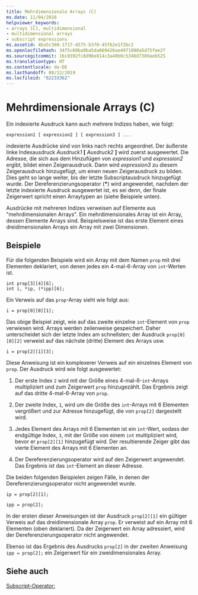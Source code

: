 ```yaml
---
title: Mehrdimensionale Arrays (C)
ms.date: 11/04/2016
helpviewer_keywords:
- arrays [C], multidimensional
- multidimensional arrays
- subscript expressions
ms.assetid: 4ba5c360-1f17-4575-b370-45f62e1f2bc2
ms.openlocfilehash: 34f5c60ba9ba5da869426ae4971808a5d75fee2f
ms.sourcegitcommit: 16c0392fc8d96e814c3a40b0c5346d7389aeb525
ms.translationtype: HT
ms.contentlocale: de-DE
ms.lasthandoff: 08/12/2019
ms.locfileid: "62233362"
---
```

# <a name="multidimensional-arrays-c"></a>Mehrdimensionale Arrays (C)

Ein indexierte Ausdruck kann auch mehrere Indizes haben, wie folgt:

```
expression1 [ expression2 ] [ expression3 ] ...
```

indexierte Ausdrücke sind von links nach rechts angeordnet. Der äußerste linke Indexausdruck *Ausdruck1* **[** *Ausdruck2* **]** wird zuerst ausgewertet. Die Adresse, die sich aus dem Hinzufügen von *expression1* und *expression2* ergibt, bildet einen Zeigerausdruck. Dann wird *expression3* zu diesem Zeigerausdruck hinzugefügt, um einen neuen Zeigerausdruck zu bilden. Dies geht so lange weiter, bis der letzte Subscriptausdruck hinzugefügt wurde. Der Dereferenzierungsoperator (<strong>\*</strong>) wird angewendet, nachdem der letzte indexierte Ausdruck ausgewertet ist, es sei denn, der finale Zeigerwert spricht einen Arraytypen an (siehe Beispiele unten).

Ausdrücke mit mehreren Indizes verweisen auf Elemente aus "mehrdimensionalen Arrays". Ein mehrdimensionales Array ist ein Array, dessen Elemente Arrays sind. Beispielsweise ist das erste Element eines dreidimensionalen Arrays ein Array mit zwei Dimensionen.

## <a name="examples"></a>Beispiele

Für die folgenden Beispiele wird ein Array mit dem Namen `prop` mit drei Elementen deklariert, von denen jedes ein 4-mal-6-Array von `int`-Werten ist.

```
int prop[3][4][6];
int i, *ip, (*ipp)[6];
```

Ein Verweis auf das `prop`-Array sieht wie folgt aus:

```
i = prop[0][0][1];
```

Das obige Beispiel zeigt, wie auf das zweite einzelne `int`-Element von `prop` verwiesen wird. Arrays werden zeilenweise gespeichert. Daher unterscheidet sich der letzte Index am schnellsten; der Ausdruck `prop[0][0][2]` verweist auf das nächste (dritte) Element des Arrays usw.

```
i = prop[2][1][3];
```

Diese Anweisung ist ein komplexerer Verweis auf ein einzelnes Element von `prop`. Der Ausdruck wird wie folgt ausgewertet:

1. Der erste Index `2` wird mit der Größe eines 4-mal-6-`int`-Arrays multipliziert und zum Zeigerwert `prop` hinzugezählt. Das Ergebnis zeigt auf das dritte 4-mal-6-Array von `prop`.

1. Der zweite Index, `1`, wird um die Größe des `int`-Arrays mit 6 Elementen vergrößert und zur Adresse hinzugefügt, die von `prop[2]` dargestellt wird.

1. Jedes Element des Arrays mit 6 Elementen ist ein `int`-Wert, sodass der endgültige Index, `3`, mit der Größe von einem `int` multipliziert wird, bevor er `prop[2][1]` hinzugefügt wird. Der resultierende Zeiger gibt das vierte Element des Arrays mit 6 Elementen an.

1. Der Dereferenzierungsoperator wird auf den Zeigerwert angewendet. Das Ergebnis ist das `int`-Element an dieser Adresse.

Die beiden folgenden Beispielen zeigen Fälle, in denen der Dereferenzierungsoperator nicht angewendet wurde.

```
ip = prop[2][1];

ipp = prop[2];
```

In der ersten dieser Anweisungen ist der Ausdruck `prop[2][1]` ein gültiger Verweis auf das dreidimensionale Array `prop`. Er verweist auf ein Array mit 6 Elementen (oben deklariert). Da der Zeigerwert ein Array adressiert, wird der Dereferenzierungsoperator nicht angewendet.

Ebenso ist das Ergebnis des Ausdrucks `prop[2]` in der zweiten Anweisung `ipp = prop[2];` ein Zeigerwert für ein zweidimensionales Array.

## <a name="see-also"></a>Siehe auch

[Subscript-Operator: ](../cpp/subscript-operator.md)
